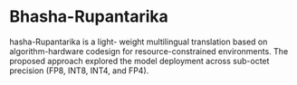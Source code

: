 # Bhasha-Rupantarika
hasha-Rupantarika is a light- weight multilingual translation based on algorithm-hardware codesign for resource-constrained environments. The proposed approach explored the model deployment across sub-octet precision (FP8, INT8, INT4, and FP4).
